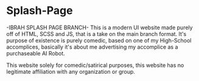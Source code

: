 # Splash-Page
-IBRAH SPLASH PAGE BRANCH-
    This is a modern UI website made purely off of HTML, SCSS and JS, that is a take on the main branch format.
    It's purpose of existence is purely comedic, based on one of my High-School accomplices, basically it's about me advertising my accomplice
    as a purchaseable AI Robot.

This website solely for comedic/satirical purposes, this website has no legitimate affiliation with any organization or group. 
